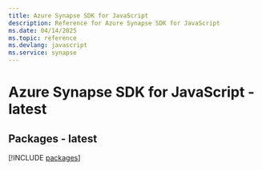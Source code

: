 ```yaml
---
title: Azure Synapse SDK for JavaScript
description: Reference for Azure Synapse SDK for JavaScript
ms.date: 04/14/2025
ms.topic: reference
ms.devlang: javascript
ms.service: synapse
---
```

# Azure Synapse SDK for JavaScript - latest
## Packages - latest
[!INCLUDE [packages](synapse-index.md)]